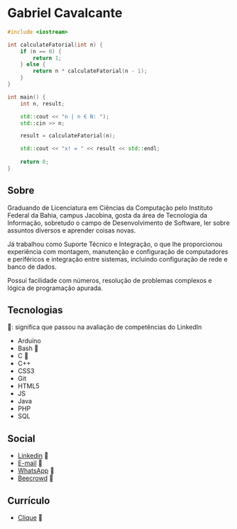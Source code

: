 # Gabriel Cavalcante

~~~c++
#include <iostream>

int calculateFatorial(int n) {
    if (n == 0) {
        return 1;
    } else {
        return n * calculateFatorial(n - 1);
    }
}

int main() {
    int n, result;

    std::cout << "n | n ∈ N: ");
    std::cin >> n;

    result = calculateFatorial(n);

    std::cout << "x! = " << result << std::endl;
      
    return 0;
}
~~~

## Sobre

Graduando de Licenciatura em Ciências da Computação pelo Instituto Federal da Bahia, campus Jacobina, gosta da área de Tecnologia da Informação, sobretudo o campo de Desenvolvimento de Software, ler sobre assuntos diversos e aprender coisas novas.

Já trabalhou como Suporte Técnico e Integração, o que lhe proporcionou experiência com montagem, manutenção e configuração de computadores e periféricos e integração entre sistemas, incluindo configuração de rede e banco de dados.

Possui facilidade com números, resolução de problemas complexos e lógica de programação apurada.

## Tecnologias
🥇: significa que passou na avaliação de competências do LinkedIn
* Arduíno
* Bash 🥇
* C 🥇
* C++
* CSS3
* Git
* HTML5
* JS
* Java
* PHP
* SQL

## Social
* [Linkedin](https://www.linkedin.com/in/gabriel-cavalcante-225076242) :link:
* [E-mail](mailto:gabriel.lcifba@gmail.com) :link:
* [WhatsApp](http://wa.me/5574981343313) :link:
* [Beecrowd](https://www.beecrowd.com.br/judge/pt/profile/853225) :link:

## Currículo
* [Clique](https://bcxcb.github.io/downloads/) :link:
